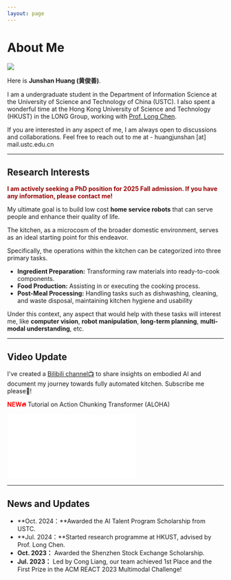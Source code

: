 ```yaml
---
layout: page
---
```


# About Me

<img src="https://junshanhuang.com/images/Interesting_image_HJS_square.jpg" class="floatpic">

Here is **Junshan Huang (黄俊善)**.<br>

I am a undergraduate student in the Department of Information Science at the University of Science and Technology of China (USTC). I also spent a wonderful time at the Hong Kong University of Science and Technology (HKUST) in the LONG Group, working with [Prof. Long Chen](https://zjuchenlong.github.io/).

If you are interested in any aspect of me, I am always open to discussions and collaborations. Feel free to reach out to me at - huangjunshan [at] mail.ustc.edu.cn

---

## Research Interests

**<font color="#990000">I am actively seeking a PhD position for 2025 Fall admission. If you have any information, please contact me!</font>**

My ultimate goal is to build low cost **home service robots** that can serve people and enhance their quality of life.

The kitchen, as a microcosm of the broader domestic environment, serves as an ideal starting point
for this endeavor.

Specifically, the operations within the kitchen can be categorized into three primary tasks.

- **Ingredient Preparation:** Transforming raw materials into ready-to-cook components.
- **Food Production:**  Assisting in or executing the cooking process.
- **Post-Meal Processing:** Handling tasks such as dishwashing, cleaning, and waste disposal, maintaining kitchen hygiene and usability

Under this context, any aspect that would help with these tasks will interest me, like **computer vision**, **robot manipulation**, **long-term planning**, **multi-modal understanding**, etc. 

---
## Video Update

I've created a [Bilibili channel📺](https://space.bilibili.com/398516133) to share insights on embodied AI and document my journey towards fully automated kitchen. Subscribe me please🥹!

<span style="color: red; font-weight: bold;">NEW🔥</span>
Tutorial on Action Chunking Transformer (ALOHA)

<iframe src="//player.bilibili.com/player.html?isOutside=true&aid=113913404329546&bvid=BV1xGF3eeEjB&cid=28145092797&p=1" scrolling="no" border="0" frameborder="no" framespacing="0" allowfullscreen="true"></iframe>

---

## News and Updates

- **Oct. 2024：**Awarded the AI Talent Program Scholarship from USTC.
- **Jul. 2024：**Started research programme at HKUST, advised by Prof. Long Chen.
- **Oct. 2023：** Awarded the Shenzhen Stock Exchange Scholarship.
- **Jul. 2023：** Led by Cong Liang, our team achieved 1st Place and the First Prize in the ACM REACT 2023 Multimodal Challenge!


<br>

